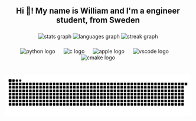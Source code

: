 <h2 align="center">Hi 👋! My name is William and I'm a engineer student, from Sweden</h2>

###

<div align="center">
  <img src="https://github-readme-stats.vercel.app/api?username=WilleGyr&hide_title=false&hide_rank=false&show_icons=true&include_all_commits=true&count_private=true&disable_animations=false&theme=dracula&locale=en&hide_border=false" height="140" alt="stats graph"  />
  <img src="https://github-readme-stats.vercel.app/api/top-langs?username=WilleGyr&locale=en&hide_title=false&layout=compact&card_width=320&langs_count=5&theme=dracula&hide_border=false" height="140" alt="languages graph"  />
  <img src="https://streak-stats.demolab.com?user=WilleGyr&locale=en&mode=weekly&theme=dracula&hide_border=false&border_radius=5" height="140" alt="streak graph"  />
</div>

###

<div align="center">
  <img src="https://cdn.jsdelivr.net/gh/devicons/devicon/icons/python/python-original.svg" height="45" alt="python logo"  />
  <img width="15" />
  <img src="https://cdn.jsdelivr.net/gh/devicons/devicon/icons/c/c-original.svg" height="45" alt="c logo"  />
  <img width="15" />
  <img src="https://cdn.simpleicons.org/apple/000000" height="45" alt="apple logo"  />
  <img width="15" />
  <img src="https://skillicons.dev/icons?i=vscode" height="45" alt="vscode logo"  />
  <img width="15" />
  <img src="https://skillicons.dev/icons?i=cmake" height="45" alt="cmake logo"  />
</div>

###

<br clear="both">

<img src="https://raw.githubusercontent.com/WilleGyr/WilleGyr/output/snake.svg" alt="Snake animation" />

###
